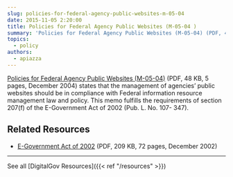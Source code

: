 ```yaml
---
slug: policies-for-federal-agency-public-websites-m-05-04
date: 2015-11-05 2:20:00
title: Policies for Federal Agency Public Websites (M-05-04 )
summary: 'Policies for Federal Agency Public Websites (M-05-04) (PDF, 48 KB, 5 pages, December 2004) states that the management of agencies&#8217; public websites should be in compliance with Federal information resource management law and policy. This memo fulfills the requirements of section 207(f) of the E-Government Act of 2002 (Pub. L. No. 107- 347).   Related Resources E-Government Act'
topics:
  - policy
authors:
  - apiazza
---
```


[Policies for Federal Agency Public Websites (M-05-04)](https://www.whitehouse.gov/sites/whitehouse.gov/files/omb/memoranda/2005/m05-04.pdf) (PDF, 48 KB, 5 pages, December 2004) states that the management of agencies&#8217; public websites should be in compliance with Federal information resource management law and policy. This memo fulfills the requirements of section 207(f) of the E-Government Act of 2002 (Pub. L. No. 107- 347).

 

## Related Resources

  * [E-Government Act of 2002](http://www.gpo.gov/fdsys/pkg/BILLS-107hr2458enr/pdf/BILLS-107hr2458enr.pdf) (PDF, 209 KB, 72 pages, December 2002)

* * *

 

See all [DigitalGov Resources]({{< ref "/resources" >}})
